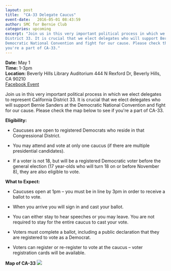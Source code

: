 ```yaml
---
layout: post
title:  "CA-33 Delegate Caucus"
event-date:   2016-05-01 08:43:59
author: SMC for Bernie Club
categories: upcoming
excerpt: "Join us in this very important political process in which we elect delegates to represent California 
District 33. It is crucial that we elect delegates who will support Bernie Sanders at the 
Democratic National Convention and fight for our cause. Please check the map in this post to see if 
you're a part of CA-33." 
---
```


<div class="post-info">
<b>Date:</b>  May 1 <br>
<b>Time:</b> 1-3pm <br>
<b>Location:</b> Beverly Hills Library Auditorium 444 N Rexford Dr, Beverly Hills, CA 90210 <br>
<a href="https://www.facebook.com/events/1149467775066358/"> Facebook Event </a> 
</div>

Join us in this very important political process in which we elect delegates to represent California 
District 33. It is crucial that we elect delegates who will support Bernie Sanders at the 
Democratic National Convention and fight for our cause. Please check the map below to see if 
you're a part of CA-33. 


**Eligibility:**

* Caucuses are open to registered Democrats who reside in that Congressional District.

* You may attend and vote at only one caucus (if there are multiple presidential candidates).

* If a voter is not 18, but will be a registered Democratic voter before the general election
(17 year-olds who will turn 18 on or before November 8), they are also eligible to vote.

**What to Expect:**

* Caucuses open at 1pm – you must be in line by 3pm in order to receive a ballot to vote.

* When you arrive you will sign in and cast your ballot.

* You can either stay to hear speeches or you may leave. You 
are not required to stay for the entire caucus to cast your vote.

* Voters must complete a ballot, including a public declaration that they are registered to vote as a Democrat.

* Voters can register or re-register to vote at the caucus – voter registration cards will be available.

**Map of CA-33**
<img src="{{site.baseurl}}/assets/imgs/district33.jpg">